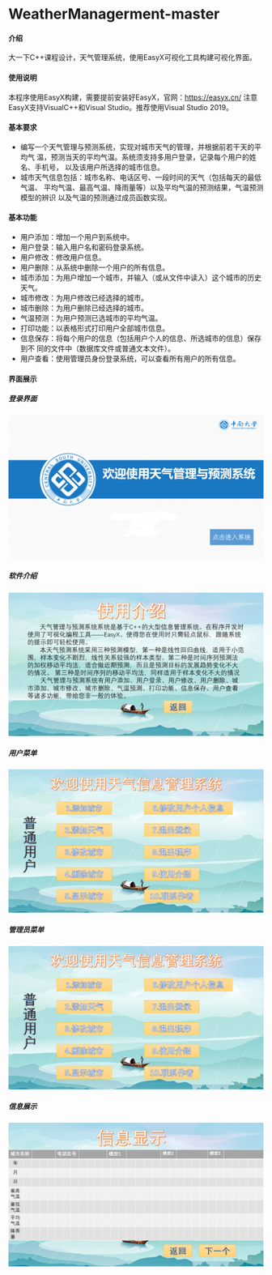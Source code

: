 # WeatherManagerment-master

#### 介绍
大一下C++课程设计，天气管理系统，使用EasyX可视化工具构建可视化界面。

#### 使用说明
本程序使用EasyX构建，需要提前安装好EasyX，官网：https://easyx.cn/
注意EasyX支持VisualC++和Visual Studio。推荐使用Visual Studio 2019。

#### 基本要求

- 编写一个天气管理与预测系统，实现对城市天气的管理，并根据前若干天的平均气 温，预测当天的平均气温。系统须支持多用户登录，记录每个用户的姓名、手机号， 以及该用户所选择的城市信息。
- 城市天气信息包括：城市名称、电话区号、一段时间的天气（包括每天的最低气温、 平均气温、最高气温、降雨量等）以及平均气温的预测结果，气温预测模型的辨识 以及气温的预测通过成员函数实现。

#### 基本功能

- 用户添加：增加一个用户到系统中。
- 用户登录：输入用户名和密码登录系统。
- 用户修改：修改用户信息。
- 用户删除：从系统中删除一个用户的所有信息。
- 城市添加：为用户增加一个城市，并输入（或从文件中读入）这个城市的历史天气。
- 城市修改：为用户修改已经选择的城市。
- 城市删除：为用户删除已经选择的城市。
- 气温预测：为用户预测已选城市的平均气温。
- 打印功能：以表格形式打印用户全部城市信息。
- 信息保存：将每个用户的信息（包括用户个人的信息、所选城市的信息）保存到不
  同的文件中（数据库文件或普通文本文件）。
- 用户查看：使用管理员身份登录系统，可以查看所有用户的所有信息。

#### 界面展示

##### 登录界面

![avatar](welcome.png)

##### 软件介绍

![avatar](intrd.png)

##### 用户菜单

![avatar](Menu_user.png)

##### 管理员菜单

![avatar](Menu_user.png)

##### 信息展示

![avatar](show_city.png)

